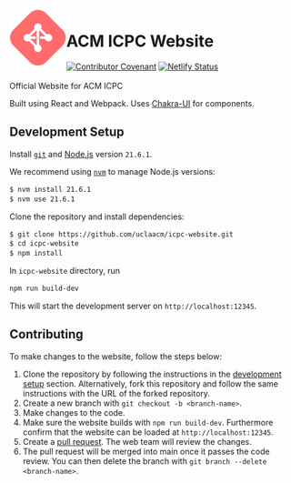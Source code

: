 <img align=left width=100 src=public/static/icon/logo.svg alt="ICPC logo">

# ACM ICPC Website
[![Contributor Covenant](https://img.shields.io/badge/Contributor%20Covenant-v2.0%20adopted-ff69b4.svg)](CODE_OF_CONDUCT.md)
[![Netlify Status](https://api.netlify.com/api/v1/badges/777861e3-68f3-4363-a673-8da56142c043/deploy-status)](https://app.netlify.com/sites/admiring-johnson-e4d28e/deploys)
\
\
Official Website for ACM ICPC

Built using React and Webpack. Uses [Chakra-UI](https://chakra-ui.com) for components.

## Development Setup

Install [`git`](https://git-scm.com/) and [Node.js](https://nodejs.org/en) version `21.6.1`.

We recommend using [`nvm`](https://github.com/nvm-sh/nvm) to manage Node.js versions: 
```sh
$ nvm install 21.6.1
$ nvm use 21.6.1
```

Clone the repository and install dependencies: 
```sh
$ git clone https://github.com/uclaacm/icpc-website.git
$ cd icpc-website
$ npm install
```

In `icpc-website` directory, run
```sh
npm run build-dev
```

This will start the development server on `http://localhost:12345`.

## Contributing

To make changes to the website, follow the steps below: 

1. Clone the repository by following the instructions in the [development setup](#development-setup) section. Alternatively, fork this repository and follow the same instructions with the URL of the forked repository.
2. Create a new branch with `git checkout -b <branch-name>`.
3. Make changes to the code.
4. Make sure the website builds with `npm run build-dev`. Furthermore confirm that the website can be loaded at `http://localhost:12345`.
5. Create a [pull request](https://github.com/uclaacm/icpc-website/pulls). The web team will review the changes.
6. The pull request will be merged into main once it passes the code review. You can then delete the branch with `git branch --delete <branch-name>`.
